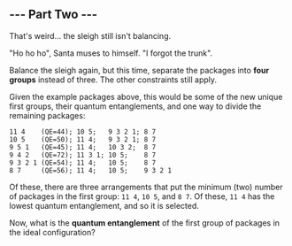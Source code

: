 ## --- Part Two ---

That's weird... the sleigh still isn't balancing.

"Ho ho ho", Santa muses to himself. "I forgot the trunk".

Balance the sleigh again, but this time, separate the packages into **four groups** instead of three.  The other constraints still apply.

Given the example packages above, this would be some of the new unique first groups, their quantum entanglements, and one way to divide the remaining packages:

    
    11 4    (QE=44); 10 5;   9 3 2 1; 8 7
    10 5    (QE=50); 11 4;   9 3 2 1; 8 7
    9 5 1   (QE=45); 11 4;   10 3 2;  8 7
    9 4 2   (QE=72); 11 3 1; 10 5;    8 7
    9 3 2 1 (QE=54); 11 4;   10 5;    8 7
    8 7     (QE=56); 11 4;   10 5;    9 3 2 1

Of these, there are three arrangements that put the minimum (two) number of packages in the first group: ``11 4``, ``10 5``, and ``8 7``.  Of these, ``11 4`` has the lowest quantum entanglement, and so it is selected.

Now, what is the **quantum entanglement** of the first group of packages in the ideal configuration?

